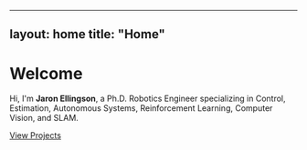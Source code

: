 
---
layout: home
title: "Home"
---

# Welcome
Hi, I'm **Jaron Ellingson**, a Ph.D. Robotics Engineer specializing in Control, Estimation, Autonomous Systems, Reinforcement Learning, Computer Vision, and SLAM.

[View Projects](projects)

